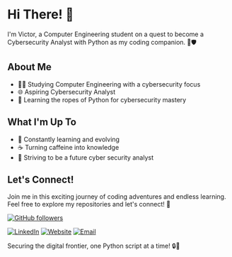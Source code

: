 # Hi There! 👋

I'm Victor, a Computer Engineering student on a quest to become a Cybersecurity Analyst with Python as my coding companion. 🐍🛡️

## About Me
- 👨‍💻 Studying Computer Engineering with a cybersecurity focus
- 🌐 Aspiring Cybersecurity Analyst
- 🐍 Learning the ropes of Python for cybersecurity mastery

## What I'm Up To
- 🚀 Constantly learning and evolving
- ☕ Turning caffeine into knowledge
- 🌟 Striving to be a future cyber security analyst

## Let's Connect!
Join me in this exciting journey of coding adventures and endless learning. Feel free to explore my repositories and let's connect! 💬

[![GitHub followers](https://img.shields.io/github/followers/victor-chimenton?label=Follow&style=social)](https://github.com/victor-chimenton)

[![LinkedIn](https://img.shields.io/badge/LinkedIn-Connect-blue)](https://www.linkedin.com/in/victorchimenton)
[![Website](https://img.shields.io/badge/Website-Visit-green)](https://www.victorchimenton.com)
[![Email](https://img.shields.io/badge/Email-Say%20Hello-red)](mailto:victorhugochimenton@icloud.com.com)

Securing the digital frontier, one Python script at a time! 🔒🐍
